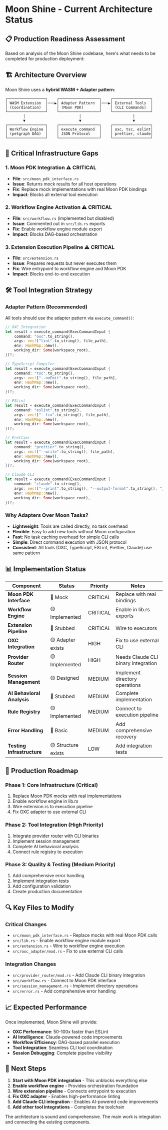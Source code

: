 # Moon Shine - Current Architecture Status

## 📋 Production Readiness Assessment

Based on analysis of the Moon Shine codebase, here's what needs to be completed for production deployment:

## 🏗️ Architecture Overview

Moon Shine uses a **hybrid WASM + Adapter pattern**:

```text
┌─────────────────┐    ┌──────────────────┐    ┌─────────────────┐
│ WASM Extension  │───▶│ Adapter Pattern  │───▶│ External Tools  │
│ (Coordination)  │    │ (Moon PDK)       │    │ (CLI Commands)  │
└─────────────────┘    └──────────────────┘    └─────────────────┘
        │                        │                       │
        ▼                        ▼                       ▼
┌─────────────────┐    ┌──────────────────┐    ┌─────────────────┐
│ Workflow Engine │    │ execute_command  │    │ oxc, tsc, eslint│
│ (petgraph DAG)  │    │ JSON Protocol    │    │ prettier, claude│
└─────────────────┘    └──────────────────┘    └─────────────────┘
```

## 🔧 Critical Infrastructure Gaps

### 1. **Moon PDK Integration** ⚠️ CRITICAL

- **File**: `src/moon_pdk_interface.rs`
- **Issue**: Returns mock results for all host operations
- **Fix**: Replace mock implementations with real Moon PDK bindings
- **Impact**: Blocks all external tool execution

### 2. **Workflow Engine Activation** ⚠️ CRITICAL

- **File**: `src/workflow.rs` (implemented but disabled)
- **Issue**: Commented out in `src/lib.rs` exports
- **Fix**: Enable workflow engine module export
- **Impact**: Blocks DAG-based orchestration

### 3. **Extension Execution Pipeline** ⚠️ CRITICAL

- **File**: `src/extension.rs`
- **Issue**: Prepares requests but never executes them
- **Fix**: Wire entrypoint to workflow engine and Moon PDK
- **Impact**: Blocks end-to-end execution

## 🛠️ Tool Integration Strategy

### **Adapter Pattern (Recommended)**

All tools should use the adapter pattern via `execute_command()`:

```rust
// OXC Integration
let result = execute_command(ExecCommandInput {
    command: "oxc".to_string(),
    args: vec!["lint".to_string(), file_path],
    env: HashMap::new(),
    working_dir: Some(workspace_root),
})?;

// TypeScript Compiler
let result = execute_command(ExecCommandInput {
    command: "tsc".to_string(),
    args: vec!["--noEmit".to_string(), file_path],
    env: HashMap::new(),
    working_dir: Some(workspace_root),
})?;

// ESLint
let result = execute_command(ExecCommandInput {
    command: "eslint".to_string(),
    args: vec!["--fix".to_string(), file_path],
    env: HashMap::new(),
    working_dir: Some(workspace_root),
})?;

// Prettier
let result = execute_command(ExecCommandInput {
    command: "prettier".to_string(),
    args: vec!["--write".to_string(), file_path],
    env: HashMap::new(),
    working_dir: Some(workspace_root),
})?;

// Claude CLI
let result = execute_command(ExecCommandInput {
    command: "claude".to_string(),
    args: vec!["--print".to_string(), "--output-format".to_string(), "json".to_string()],
    env: HashMap::new(),
    working_dir: Some(workspace_root),
})?;
```

### **Why Adapters Over Moon Tasks?**

- **Lightweight**: Tools are called directly, no task overhead
- **Flexible**: Easy to add new tools without Moon configuration
- **Fast**: No task caching overhead for simple CLI calls
- **Simple**: Direct command execution with JSON protocol
- **Consistent**: All tools (OXC, TypeScript, ESLint, Prettier, Claude) use same pattern

## 📊 Implementation Status

| Component                  | Status              | Priority | Notes                               |
| -------------------------- | ------------------- | -------- | ----------------------------------- |
| **Moon PDK Interface**     | 🔴 Mock             | CRITICAL | Replace with real bindings          |
| **Workflow Engine**        | 🟡 Implemented      | CRITICAL | Enable in lib.rs exports            |
| **Extension Pipeline**     | 🔴 Stubbed          | CRITICAL | Wire to executors                   |
| **OXC Integration**        | 🟡 Adapter exists   | HIGH     | Fix to use external CLI             |
| **Provider Router**        | 🟡 Implemented      | HIGH     | Needs Claude CLI binary integration |
| **Session Management**     | 🟡 Designed         | MEDIUM   | Implement directory operations      |
| **AI Behavioral Analysis** | 🔴 Stubbed          | MEDIUM   | Complete implementation             |
| **Rule Registry**          | 🟡 Implemented      | MEDIUM   | Connect to execution pipeline       |
| **Error Handling**         | 🔴 Basic            | MEDIUM   | Add comprehensive recovery          |
| **Testing Infrastructure** | 🟡 Structure exists | LOW      | Add integration tests               |

## 🎯 Production Roadmap

### **Phase 1: Core Infrastructure** (Critical)

1. Replace Moon PDK mocks with real implementations
2. Enable workflow engine in lib.rs
3. Wire extension.rs to execution pipeline
4. Fix OXC adapter to use external CLI

### **Phase 2: Tool Integration** (High Priority)

1. Integrate provider router with CLI binaries
2. Implement session management
3. Complete AI behavioral analysis
4. Connect rule registry to execution

### **Phase 3: Quality & Testing** (Medium Priority)

1. Add comprehensive error handling
2. Implement integration tests
3. Add configuration validation
4. Create production documentation

## 🔍 Key Files to Modify

### **Critical Changes**

- `src/moon_pdk_interface.rs` - Replace mocks with real Moon PDK calls
- `src/lib.rs` - Enable workflow engine module export
- `src/extension.rs` - Wire to workflow engine execution
- `src/oxc_adapter/mod.rs` - Fix to use external CLI calls

### **Integration Changes**

- `src/provider_router/mod.rs` - Add Claude CLI binary integration
- `src/workflow.rs` - Connect to Moon PDK interface
- `src/session_management.rs` - Implement directory operations
- `src/error.rs` - Add comprehensive error handling

## 📈 Expected Performance

Once implemented, Moon Shine will provide:

- **OXC Performance**: 50-100x faster than ESLint
- **AI Intelligence**: Claude-powered code improvements
- **Workflow Efficiency**: DAG-based parallel execution
- **Tool Integration**: Seamless CLI tool coordination
- **Session Debugging**: Complete pipeline visibility

## 🚀 Next Steps

1. **Start with Moon PDK integration** - This unblocks everything else
2. **Enable workflow engine** - Provides orchestration foundation
3. **Wire extension pipeline** - Connects entrypoint to execution
4. **Fix OXC adapter** - Enables high-performance linting
5. **Add Claude CLI integration** - Enables AI-powered code improvements
6. **Add other tool integrations** - Completes the toolchain

The architecture is sound and comprehensive. The main work is integration and connecting the existing components.
